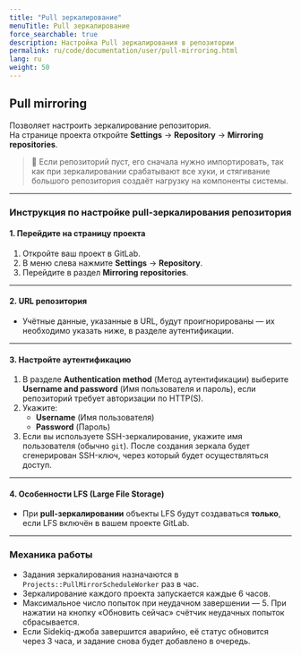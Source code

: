 ```yaml
---
title: "Pull зеркалирование"
menuTitle: Pull зеркалирование
force_searchable: true
description: Настройка Pull зеркалирования в репозитории
permalink: ru/code/documentation/user/pull-mirroring.html
lang: ru
weight: 50
---
```


## Pull mirroring  

Позволяет настроить зеркалирование репозитория.  
На странице проекта откройте **Settings** → **Repository** → **Mirroring repositories**.

> 📘 Если репозиторий пуст, его сначала нужно импортировать, так как при зеркалировании срабатывают все хуки, и стягивание большого репозитория создаёт нагрузку на компоненты системы.

---

### Инструкция по настройке pull-зеркалирования репозитория

#### 1. Перейдите на страницу проекта  

1. Откройте ваш проект в GitLab.  
2. В меню слева нажмите **Settings** → **Repository**.  
3. Перейдите в раздел **Mirroring repositories**.

---

#### 2. URL репозитория  

- Учётные данные, указанные в URL, будут проигнорированы — их необходимо указать ниже, в разделе аутентификации.

---

#### 3. Настройте аутентификацию  

1. В разделе **Authentication method** (Метод аутентификации) выберите **Username and password** (Имя пользователя и пароль), если репозиторий требует авторизации по HTTP(S).  
2. Укажите:  
   - **Username** (Имя пользователя)  
   - **Password** (Пароль)  
3. Если вы используете SSH-зеркалирование, укажите имя пользователя (обычно `git`). После создания зеркала будет сгенерирован SSH-ключ, через который будет осуществляться доступ.

---

#### 4. Особенности LFS (Large File Storage)  

- При **pull-зеркалировании** объекты LFS будут создаваться **только**, если LFS включён в вашем проекте GitLab.

---

### Механика работы  

- Задания зеркалирования назначаются в `Projects::PullMirrorScheduleWorker` раз в час.  
- Зеркалирование каждого проекта запускается каждые 6 часов.  
- Максимальное число попыток при неудачном завершении — 5. При нажатии на кнопку «Обновить сейчас» счётчик неудачных попыток сбрасывается.  
- Если Sidekiq-джоба завершится аварийно, её статус обновится через 3 часа, и задание снова будет добавлено в очередь.
